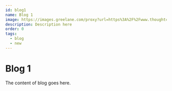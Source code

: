 ```yaml
---
id: blog1
name: Blog 1
image: https://images.greelane.com/proxy?url=https%3A%2F%2Fwww.thoughtco.com%2Fthmb%2FSOQV0Q-OLy490Lf_RETbguDXj5g%3D%2F2121x1414%2Ffilters%3Afill%28auto%2C1%29%2Fhow-to-start-a-blog-for-free-4687144-1-ab38a1b4fb5d4ed3bb58026b5dd49d54.jpg&width=750
description: Description here
order: 0
tags:
  - blog
  - new
---
```


# Blog 1

The content of blog goes here.
